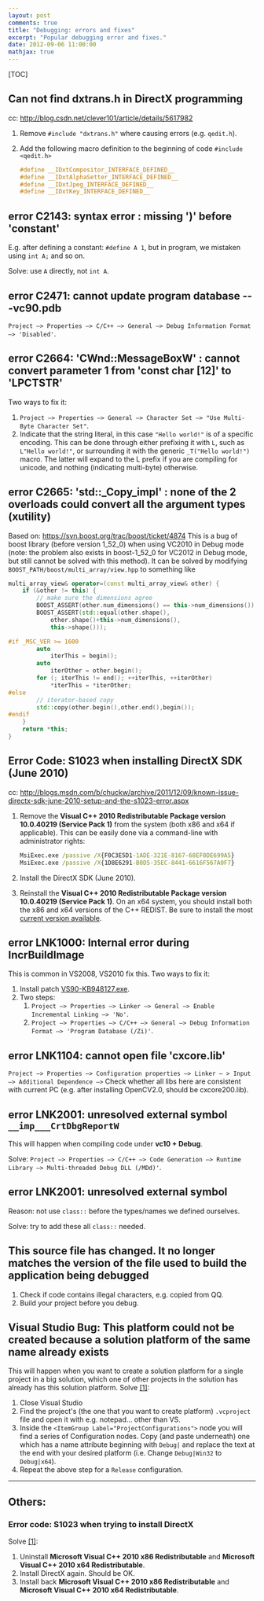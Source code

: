 ```yaml
---
layout: post
comments: true
title: "Debugging: errors and fixes"
excerpt: "Popular debugging error and fixes."
date: 2012-09-06 11:00:00
mathjax: true
---
```


[TOC]

## Can not find dxtrans.h in DirectX programming
cc: http://blog.csdn.net/clever101/article/details/5617982

1. Remove `#include "dxtrans.h"` where causing errors (e.g. `qedit.h`).
2. Add the following macro definition to the beginning of code `#include <qedit.h>`

    ```cpp
    #define __IDxtCompositor_INTERFACE_DEFINED__
    #define __IDxtAlphaSetter_INTERFACE_DEFINED__
    #define __IDxtJpeg_INTERFACE_DEFINED__
    #define __IDxtKey_INTERFACE_DEFINED__
    ```

## error C2143: syntax error : missing ')' before 'constant'
E.g. after defining a constant: `#define A 1`, but in program, we mistaken using `int A;` and so on.

Solve: use `A` directly, not `int A`.

## error C2471: cannot update program database ---vc90.pdb
`Project –> Properties –> C/C++ –> General –> Debug Information Format –> 'Disabled'`.

## error C2664: 'CWnd::MessageBoxW' : cannot convert parameter 1 from 'const char [12]' to 'LPCTSTR'
Two ways to fix it:
1. `Project –> Properties –> General –> Character Set –> "Use Multi-Byte Character Set"`.
2. Indicate that the string literal, in this case `"Hello world!"` is of a specific encoding. This can be done through either prefixing it with `L`, such as `L"Hello world!"`, or surrounding it with the generic `_T("Hello world!")` macro. The latter will expand to the L prefix if you are compiling for unicode, and nothing (indicating multi-byte) otherwise.

## error C2665: 'std::_Copy_impl' : none of the 2 overloads could convert all the argument types (xutility)
Based on: https://svn.boost.org/trac/boost/ticket/4874
This is a bug of boost library (before version 1_52_0) when using VC2010 in Debug mode (note: the problem also exists in boost-1_52_0 for VC2012 in Debug mode, but still cannot be solved with this method). It can be solved by modifying `BOOST_PATH/boost/multi_array/view.hpp` to something like

```cpp
multi_array_view& operator=(const multi_array_view& other) {
    if (&other != this) {
        // make sure the dimensions agree
        BOOST_ASSERT(other.num_dimensions() == this->num_dimensions());
        BOOST_ASSERT(std::equal(other.shape(),
            other.shape()+this->num_dimensions(),
            this->shape()));

#if _MSC_VER >= 1600
        auto
            iterThis = begin();
        auto
            iterOther = other.begin();
        for (; iterThis != end(); ++iterThis, ++iterOther)
            *iterThis = *iterOther;
#else
        // iterator-based copy
        std::copy(other.begin(),other.end(),begin());
#endif
    }
    return *this;
}
```

## Error Code: S1023 when installing DirectX SDK (June 2010)
cc: http://blogs.msdn.com/b/chuckw/archive/2011/12/09/known-issue-directx-sdk-june-2010-setup-and-the-s1023-error.aspx
1. Remove the **Visual C++ 2010 Redistributable Package version 10.0.40219 (Service Pack 1)** from the system (both x86 and x64 if applicable). This can be easily done via a command-line with administrator rights:

    ```bat
    MsiExec.exe /passive /X{F0C3E5D1-1ADE-321E-8167-68EF0DE699A5}
    MsiExec.exe /passive /X{1D8E6291-B0D5-35EC-8441-6616F567A0F7}
    ```
2. Install the DirectX SDK (June 2010).
3. Reinstall the **Visual C++ 2010 Redistributable Package version 10.0.40219 (Service Pack 1)**. On an x64 system, you should install both the x86 and x64 versions of the C++ REDIST. Be sure to install the most [current version available](http://www.microsoft.com/download/en/details.aspx?displaylang=en&id=26999).

## error LNK1000: Internal error during IncrBuildImage
This is common in VS2008, VS2010 fix this. Two ways to fix it:

1. Install patch [VS90-KB948127.exe](https://bitbucket.org/herohuyongtao/files/src/tip/files/exe/VS90-KB948127.exe).   
2. Two steps:
    1. `Project –> Properties –> Linker –> General –> Enable Incremental Linking –> 'No'`.
    2. `Project –> Properties –> C/C++ –> General –> Debug Information Format –> 'Program Database (/Zi)'`.

## error LNK1104: cannot open file 'cxcore.lib'
`Project –> Properties –> Configuration properties –> Linker – > Input –> Additional Dependence –>` Check whether all libs here are consistent with current PC (e.g. after installing OpenCV2.0, should be cxcore200.lib).

## error LNK2001: unresolved external symbol `__imp___CrtDbgReportW`
This will happen when compiling code under **vc10 + Debug**.

Solve: `Project –> Properties –> C/C++ –> Code Generation –> Runtime Library –> Multi-threaded Debug DLL (/MDd)'`.

## error LNK2001: unresolved external symbol
Reason: not use `class::` before the types/names we defined ourselves.

Solve: try to add these all `class::` needed.

## This source file has changed. It no longer matches the version of the file used to build the application being debugged
1. Check if code contains illegal characters, e.g. copied from QQ.
2. Build your project before you debug.

## Visual Studio Bug: This platform could not be created because a solution platform of the same name already exists
This will happen when you want to create a solution platform for a single project in a big solution, which one of other projects in the solution has already has this solution platform.
Solve [[1]](http://www.dpvreony.co.uk/blog/post/v/62):

1. Close Visual Studio
2. Find the project's (the one that you want to create platform) `.vcproject`  file and open it with e.g. notepad… other than VS.
3. Inside the `<ItemGroup Label="ProjectConfigurations">` node you will find a series of Configuration nodes. Copy (and paste underneath) one which has a name attribute beginning with `Debug|` and replace the text at the end with your desired platform (i.e. Change `Debug|Win32` to `Debug|x64`).
4. Repeat the above step for a `Release` configuration.

---
## Others:
### Error code: S1023 when trying to install DirectX
Solve [[1]](http://answers.microsoft.com/en-us/windows/forum/windows_7-windows_programs/error-code-s1023-when-trying-to-install-directx/0aadf7ec-e004-42eb-8a1a-2865ff5b3a37):

1. Uninstall **Microsoft Visual C++ 2010 x86 Redistributable** and **Microsoft Visual C++ 2010 x64 Redistributable**.
2. Install DirectX again. Should be OK.
3. Install back **Microsoft Visual C++ 2010 x86 Redistributable** and **Microsoft Visual C++ 2010 x64 Redistributable**.
